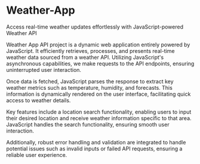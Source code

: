 # Weather-App
Access real-time weather updates effortlessly with  JavaScript-powered Weather API 

 Weather App API project is a dynamic web application entirely powered by JavaScript. It efficiently retrieves, processes, and presents real-time weather data sourced from a weather API. Utilizing JavaScript's asynchronous capabilities, we make requests to the API endpoints, ensuring uninterrupted user interaction.

Once data is fetched, JavaScript parses the response to extract key weather metrics such as temperature, humidity, and forecasts. This information is dynamically rendered on the user interface, facilitating quick access to weather details.

Key features include a location search functionality, enabling users to input their desired location and receive weather information specific to that area. JavaScript handles the search functionality, ensuring smooth user interaction.

Additionally, robust error handling and validation are integrated to handle potential issues such as invalid inputs or failed API requests, ensuring a reliable user experience.

